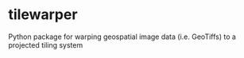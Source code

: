 # tilewarper
Python package for warping geospatial image data (i.e. GeoTiffs) to a projected tiling system
